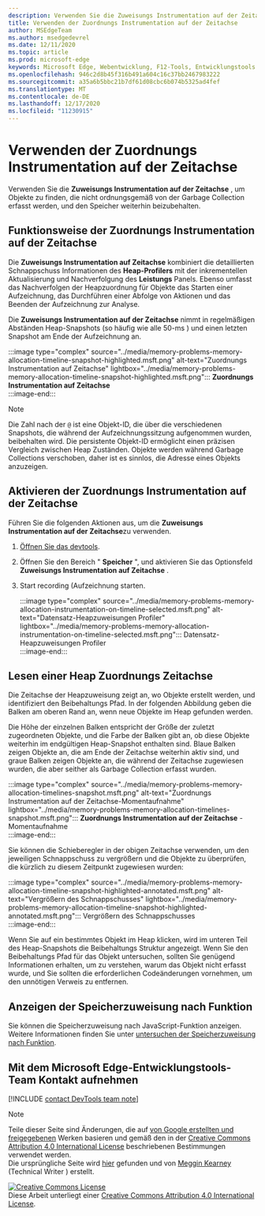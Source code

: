 ```yaml
---
description: Verwenden Sie die Zuweisungs Instrumentation auf der Zeitachse, um Objekte zu finden, die nicht ordnungsgemäß von der Garbage Collection erfasst werden, und den Speicher weiterhin beizubehalten.
title: Verwenden der Zuordnungs Instrumentation auf der Zeitachse
author: MSEdgeTeam
ms.author: msedgedevrel
ms.date: 12/11/2020
ms.topic: article
ms.prod: microsoft-edge
keywords: Microsoft Edge, Webentwicklung, F12-Tools, Entwicklungstools
ms.openlocfilehash: 946c2d8b45f316b491a604c16c37bb2467983222
ms.sourcegitcommit: a35a6b5bbc21b7df61d08cbc6b074b5325ad4fef
ms.translationtype: MT
ms.contentlocale: de-DE
ms.lasthandoff: 12/17/2020
ms.locfileid: "11230915"
---
```

<!-- Copyright Meggin Kearney 

   Licensed under the Apache License, Version 2.0 (the "License");
   you may not use this file except in compliance with the License.
   You may obtain a copy of the License at

       https://www.apache.org/licenses/LICENSE-2.0

   Unless required by applicable law or agreed to in writing, software
   distributed under the License is distributed on an "AS IS" BASIS,
   WITHOUT WARRANTIES OR CONDITIONS OF ANY KIND, either express or implied.
   See the License for the specific language governing permissions and
   limitations under the License. -->

# Verwenden der Zuordnungs Instrumentation auf der Zeitachse  

Verwenden Sie die **Zuweisungs Instrumentation auf der Zeitachse** , um Objekte zu finden, die nicht ordnungsgemäß von der Garbage Collection erfasst werden, und den Speicher weiterhin beizubehalten.  

## Funktionsweise der Zuordnungs Instrumentation auf der Zeitachse  

Die **Zuweisungs Instrumentation auf Zeitachse** kombiniert die detaillierten Schnappschuss Informationen des **Heap-Profilers** mit der inkrementellen Aktualisierung und Nachverfolgung des **Leistungs** Panels.  Ebenso umfasst das Nachverfolgen der Heapzuordnung für Objekte das Starten einer Aufzeichnung, das Durchführen einer Abfolge von Aktionen und das Beenden der Aufzeichnung zur Analyse.  

<!--todo: add profile memory problems (heap profiler) section when available  -->  
<!--todo: add profile evaluate performance (Performance panel) section when available  -->  

Die **Zuweisungs Instrumentation auf der Zeitachse** nimmt in regelmäßigen Abständen Heap-Snapshots (so häufig wie alle 50-ms \) und einen letzten Snapshot am Ende der Aufzeichnung an.  

:::image type="complex" source="../media/memory-problems-memory-allocation-timeline-snapshot-highlighted.msft.png" alt-text="Zuordnungs Instrumentation auf Zeitachse" lightbox="../media/memory-problems-memory-allocation-timeline-snapshot-highlighted.msft.png":::
   **Zuordnungs Instrumentation auf Zeitachse**  
:::image-end:::  

> [!NOTE]
> Die Zahl nach der `@` ist eine Objekt-ID, die über die verschiedenen Snapshots, die während der Aufzeichnungssitzung aufgenommen wurden, beibehalten wird.  Die persistente Objekt-ID ermöglicht einen präzisen Vergleich zwischen Heap Zuständen.  Objekte werden während Garbage Collections verschoben, daher ist es sinnlos, die Adresse eines Objekts anzuzeigen.  

## Aktivieren der Zuordnungs Instrumentation auf der Zeitachse  

Führen Sie die folgenden Aktionen aus, um die **Zuweisungs Instrumentation auf der Zeitachse**zu verwenden.  

1.  [Öffnen Sie das devtools][DevtoolsOpenIndex].  
1.  Öffnen Sie den Bereich " **Speicher** ", und aktivieren Sie das Optionsfeld **Zuweisungs Instrumentation auf Zeitachse** .  
1.  Start recording (Aufzeichnung starten.  
    
    :::image type="complex" source="../media/memory-problems-memory-allocation-instrumentation-on-timeline-selected.msft.png" alt-text="Datensatz-Heapzuweisungen Profiler" lightbox="../media/memory-problems-memory-allocation-instrumentation-on-timeline-selected.msft.png":::
       Datensatz-Heapzuweisungen Profiler  
    :::image-end:::  
    
## Lesen einer Heap Zuordnungs Zeitachse  

Die Zeitachse der Heapzuweisung zeigt an, wo Objekte erstellt werden, und identifiziert den Beibehaltungs Pfad.  In der folgenden Abbildung geben die Balken am oberen Rand an, wenn neue Objekte im Heap gefunden werden.  

Die Höhe der einzelnen Balken entspricht der Größe der zuletzt zugeordneten Objekte, und die Farbe der Balken gibt an, ob diese Objekte weiterhin im endgültigen Heap-Snapshot enthalten sind.  Blaue Balken zeigen Objekte an, die am Ende der Zeitachse weiterhin aktiv sind, und graue Balken zeigen Objekte an, die während der Zeitachse zugewiesen wurden, die aber seither als Garbage Collection erfasst wurden.  

:::image type="complex" source="../media/memory-problems-memory-allocation-timelines-snapshot.msft.png" alt-text="Zuordnungs Instrumentation auf der Zeitachse-Momentaufnahme" lightbox="../media/memory-problems-memory-allocation-timelines-snapshot.msft.png":::
   **Zuordnungs Instrumentation auf der Zeitachse** -Momentaufnahme  
:::image-end:::  

<!--In the following figure, an action was performed 3 times.  The sample program caches five objects, so the last five blue bars are expected.  But the left-most blue bar indicates a potential problem.  -->  
<!--todo: redo figure 4 with multiple click actions  -->  

Sie können die Schieberegler in der obigen Zeitachse verwenden, um den jeweiligen Schnappschuss zu vergrößern und die Objekte zu überprüfen, die kürzlich zu diesem Zeitpunkt zugewiesen wurden:  

:::image type="complex" source="../media/memory-problems-memory-allocation-timeline-snapshot-highlighted-annotated.msft.png" alt-text="Vergrößern des Schnappschusses" lightbox="../media/memory-problems-memory-allocation-timeline-snapshot-highlighted-annotated.msft.png":::
   Vergrößern des Schnappschusses  
:::image-end:::  

Wenn Sie auf ein bestimmtes Objekt im Heap klicken, wird im unteren Teil des Heap-Snapshots die Beibehaltungs Struktur angezeigt.  Wenn Sie den Beibehaltungs Pfad für das Objekt untersuchen, sollten Sie genügend Informationen erhalten, um zu verstehen, warum das Objekt nicht erfasst wurde, und Sie sollten die erforderlichen Codeänderungen vornehmen, um den unnötigen Verweis zu entfernen.  

## Anzeigen der Speicherzuweisung nach Funktion  

Sie können die Speicherzuweisung nach JavaScript-Funktion anzeigen.  Weitere Informationen finden Sie unter [untersuchen der Speicherzuweisung nach Funktion][DevtoolsMemoryProblemsIndexInvestigateMemoryAllocationFunction].  

## Mit dem Microsoft Edge-Entwicklungstools-Team Kontakt aufnehmen  

[!INCLUDE [contact DevTools team note](../includes/contact-devtools-team-note.md)]  

<!-- links -->  

[DevToolsOpenIndex]: ../open/index.md "Öffnen Sie Microsoft Edge (Chrom) devtools | Microsoft docs"
[DevtoolsMemoryProblemsIndexInvestigateMemoryAllocationFunction]: ./index.md#investigate-memory-allocation-by-function "Untersuchen der Speicherzuweisung nach Funktion – beheben von Speicherproblemen | Microsoft docs"  

<!--[HeapProfiler]: ./heap-snapshots.md "How to Record Heap Snapshots"  -->  
<!--[PerformancePanel]: ../profile/evaluate-performance/timeline-tool ""  -->  

[MicrosoftEdgeChannel]: https://www.microsoftedgeinsider.com/download "Herunterladen eines Microsoft Edge-Kanals"  

> [!NOTE]
> Teile dieser Seite sind Änderungen, die auf [von Google erstellten und freigegebenen][GoogleSitePolicies] Werken basieren und gemäß den in der [Creative Commons Attribution 4.0 International License][CCA4IL] beschriebenen Bestimmungen verwendet werden.  
> Die ursprüngliche Seite wird [hier](https://developers.google.com/web/tools/chrome-devtools/memory-problems/allocation-profiler) gefunden und von [Meggin Kearney][MegginKearney] (Technical Writer \) erstellt.  

[![Creative Commons License][CCby4Image]][CCA4IL]  
Diese Arbeit unterliegt einer [Creative Commons Attribution 4.0 International License][CCA4IL].  

[CCA4IL]: https://creativecommons.org/licenses/by/4.0  
[CCby4Image]: https://i.creativecommons.org/l/by/4.0/88x31.png  
[GoogleSitePolicies]: https://developers.google.com/terms/site-policies  
[KayceBasques]: https://developers.google.com/web/resources/contributors/kaycebasques  
[MegginKearney]: https://developers.google.com/web/resources/contributors/megginkearney  
